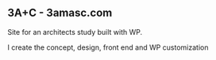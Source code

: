 ## 3A+C - 3amasc.com

Site for an architects study built with WP.

I create the concept, design, front end and WP customization 


